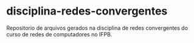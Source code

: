 # disciplina-redes-convergentes

Repositorio de arquivos gerados na disciplina de redes convergentes do curso de redes de computadores no IFPB.
